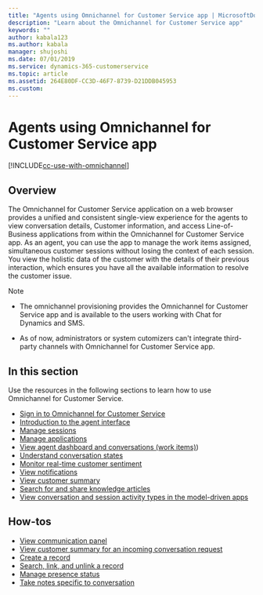 ```yaml
---
title: "Agents using Omnichannel for Customer Service app | MicrosoftDocs"
description: "Learn about the Omnichannel for Customer Service app"
keywords: ""
author: kabala123
ms.author: kabala
manager: shujoshi
ms.date: 07/01/2019
ms.service: dynamics-365-customerservice
ms.topic: article
ms.assetid: 264E80DF-CC3D-46F7-8739-D21DDB045953
ms.custom: 
---
```


# Agents using Omnichannel for Customer Service app

[!INCLUDE[cc-use-with-omnichannel](../../../includes/cc-use-with-omnichannel.md)]

## Overview

The Omnichannel for Customer Service application on a web browser provides a unified and consistent single-view experience for the agents to view conversation details, Customer information, and access Line-of-Business applications from within the Omnichannel for Customer Service app. 
As an agent, you can use the app to manage the work items assigned, simultaneous customer sessions without losing the context of each session. You view the holistic data of the customer with the details of their previous interaction, which ensures you have all the available information to resolve the customer issue. 

> [!Note]
> - The omnichannel provisioning provides the Omnichannel for Customer Service app and is available to the users working with Chat for Dynamics and SMS.
> 
> - As of now, administrators or system cutomizers can't integrate third-party channels with Omnichannel for Customer Service app.

## In this section

Use the resources in the following sections to learn how to use Omnichannel for Customer Service.

- [Sign in to Omnichannel for Customer Service](oc-sign-in-omnichannel.md)
- [Introduction to the agent interface](oc-introduction-agent-interface.md)
- [Manage sessions](oc-manage-sessions.md)
- [Manage applications](oc-manage-applications.md)
- [View agent dashboard and conversations (work items)](oc-agent-dashboard.md))
- [Understand conversation states](oc-conversation-state.md)
- [Monitor real-time customer sentiment](oc-monitor-real-time-customer-sentiment-sessions.md)
- [View notifications](oc-notifications.md)
- [View customer summary](oc-customer-summary.md)
- [Search for and share knowledge articles](oc-search-knowledge-articles.md)
- [View conversation and session activity types in the model-driven apps](oc-view-activity-types.md)


## How-tos

- [View communication panel](oc-conversation-control.md)
- [View customer summary for an incoming conversation request](oc-view-customer-summary-incoming-conversation-request.md)
- [Create a record](oc-create-record.md)
- [Search, link, and unlink a record](oc-search-link-unlink-record.md)
- [Manage presence status](oc-manage-presence-status.md)
- [Take notes specific to conversation](oc-take-notes.md)
